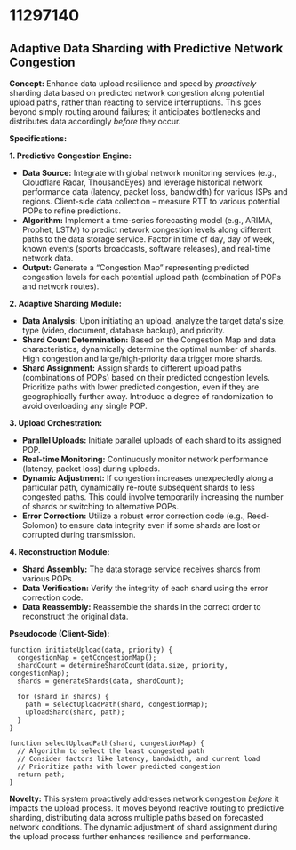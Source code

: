 # 11297140

## Adaptive Data Sharding with Predictive Network Congestion

**Concept:** Enhance data upload resilience and speed by *proactively* sharding data based on predicted network congestion along potential upload paths, rather than reacting to service interruptions. This goes beyond simply routing around failures; it anticipates bottlenecks and distributes data accordingly *before* they occur.

**Specifications:**

**1. Predictive Congestion Engine:**

*   **Data Source:** Integrate with global network monitoring services (e.g., Cloudflare Radar, ThousandEyes) and leverage historical network performance data (latency, packet loss, bandwidth) for various ISPs and regions.  Client-side data collection – measure RTT to various potential POPs to refine predictions.
*   **Algorithm:** Implement a time-series forecasting model (e.g., ARIMA, Prophet, LSTM) to predict network congestion levels along different paths to the data storage service.  Factor in time of day, day of week, known events (sports broadcasts, software releases), and real-time network data.
*   **Output:** Generate a “Congestion Map” representing predicted congestion levels for each potential upload path (combination of POPs and network routes).

**2. Adaptive Sharding Module:**

*   **Data Analysis:** Upon initiating an upload, analyze the target data's size, type (video, document, database backup), and priority.
*   **Shard Count Determination:** Based on the Congestion Map and data characteristics, dynamically determine the optimal number of shards. High congestion and large/high-priority data trigger more shards.
*   **Shard Assignment:** Assign shards to different upload paths (combinations of POPs) based on their predicted congestion levels. Prioritize paths with lower predicted congestion, even if they are geographically further away.  Introduce a degree of randomization to avoid overloading any single POP.

**3. Upload Orchestration:**

*   **Parallel Uploads:** Initiate parallel uploads of each shard to its assigned POP.
*   **Real-time Monitoring:** Continuously monitor network performance (latency, packet loss) during uploads.
*   **Dynamic Adjustment:** If congestion increases unexpectedly along a particular path, dynamically re-route subsequent shards to less congested paths. This could involve temporarily increasing the number of shards or switching to alternative POPs.
*   **Error Correction:** Utilize a robust error correction code (e.g., Reed-Solomon) to ensure data integrity even if some shards are lost or corrupted during transmission.

**4. Reconstruction Module:**

*   **Shard Assembly:** The data storage service receives shards from various POPs.
*   **Data Verification:** Verify the integrity of each shard using the error correction code.
*   **Data Reassembly:** Reassemble the shards in the correct order to reconstruct the original data.

**Pseudocode (Client-Side):**

```
function initiateUpload(data, priority) {
  congestionMap = getCongestionMap();
  shardCount = determineShardCount(data.size, priority, congestionMap);
  shards = generateShards(data, shardCount);

  for (shard in shards) {
    path = selectUploadPath(shard, congestionMap);
    uploadShard(shard, path);
  }
}

function selectUploadPath(shard, congestionMap) {
  // Algorithm to select the least congested path
  // Consider factors like latency, bandwidth, and current load
  // Prioritize paths with lower predicted congestion
  return path;
}
```

**Novelty:** This system proactively addresses network congestion *before* it impacts the upload process. It moves beyond reactive routing to predictive sharding, distributing data across multiple paths based on forecasted network conditions.  The dynamic adjustment of shard assignment during the upload process further enhances resilience and performance.
